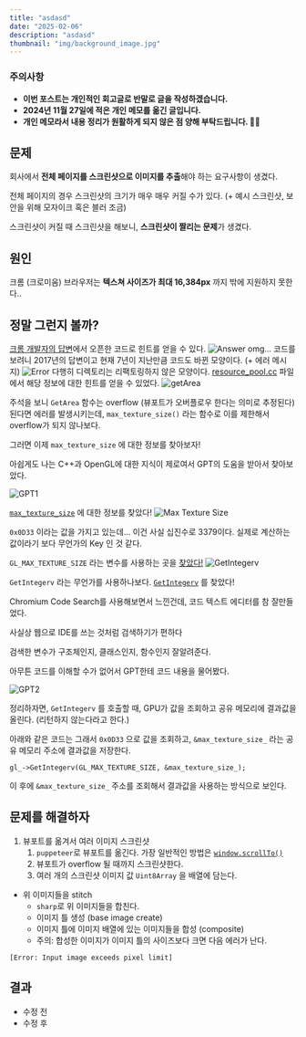 ```yaml
---
title: "asdasd"
date: "2025-02-06"
description: "asdasd"
thumbnail: "img/background_image.jpg"
---
```


### 주의사항

- **이번 포스트는 개인적인 회고글로 반말로 글을 작성하겠습니다.**
- **2024년 11월 27일에 적은 개인 메모를 옮긴 글입니다.**
- **개인 메모라서 내용 정리가 원활하게 되지 않은 점 양해 부탁드립니다. 🙇‍♂️**

## 문제

회사에서 **전체 페이지를 스크린샷으로 이미지를 추출**해야 하는 요구사항이 생겼다.

전체 페이지의 경우 스크린샷의 크기가 매우 매우 커질 수가 있다. (+ 예시 스크린샷, 보안을 위해 모자이크 혹은 블러 조금)

스크린샷이 커질 때 스크린샷을 해보니, **스크린샷이 짤리는 문제**가 생겼다.

## 원인

크롬 (크로미움) 브라우저는 **텍스쳐 사이즈가 최대 16,384px** 까지 밖에 지원하지 못한다..

## 정말 그런지 볼까?

[크롬 개발자의 답변](https://groups.google.com/a/chromium.org/g/headless-dev/c/DqaAEXyzvR0/m/P9zmTLMvDQAJ)에서 오픈한 코드로 힌트를 얻을 수 있다.
![Answer](/img/posts/6/answer.png)
omg... 코드를 보려니 2017년의 답변이고 현재 7년이 지난만큼 코드도 바뀐 모양이다. (+ 에러 메시지)
![Error](/img/posts/6/error.png)
다행히 디렉토리는 리팩토링하지 않은 모양이다. [resource_pool.cc](https://source.chromium.org/chromium/chromium/src/+/main:cc/resources/resource_pool.cc;l=90-94) 파일에서 해당 정보에 대한 힌트를 얻을 수 있었다.
![getArea](/img/posts/6/getArea.png)

주석을 보니 `GetArea` 함수는 overflow (뷰포트가 오버플로우 한다는 의미로 추정된다) 된다면 에러를 발생시키는데, `max_texture_size()` 라는 함수로 이를 제한해서 overflow가 되지 않나보다.

그러면 이제 `max_texture_size` 에 대한 정보를 찾아보자!

아쉽게도 나는 C++과 OpenGL에 대한 지식이 제로여서 GPT의 도움을 받아서 찾아보았다.

![GPT1](/img/posts/6/gpt1.png)

[`max_texture_size`](https://source.chromium.org/chromium/chromium/src/+/main:third_party/khronos/GLES2/gl2.h;l=183;drc=2176b043b513af28108c91e30d38d0ed1f0dd777;bpv=0;bpt=1) 에 대한 정보를 찾았다!
![Max Texture Size](/img/posts/6/max_texture_size.png)

`0x0D33` 이라는 값을 가지고 있는데… 이건 사실 십진수로 3379이다.
실제로 계산하는 값이라기 보다 무언가의 Key 인 것 같다.

`GL_MAX_TEXTURE_SIZE` 라는 변수를 사용하는 곳을 [찾았다!](https://source.chromium.org/chromium/chromium/src/+/main:third_party/blink/renderer/platform/graphics/gpu/drawing_buffer.cc;l=909;drc=2176b043b513af28108c91e30d38d0ed1f0dd777;bpv=1;bpt=1)
![GetIntegerv](/img/posts/6/GetIntegerv.png)

`GetIntegerv` 라는 무언가를 사용하나보다.
[`GetIntegerv`](https://source.chromium.org/chromium/chromium/src/+/main:gpu/command_buffer/common/gles2_cmd_format_autogen.h;l=4696-4732;drc=2176b043b513af28108c91e30d38d0ed1f0dd777?q=GetIntegerv&ss=chromium%2Fchromium%2Fsrc) 를 찾았다!

Chromium Code Search를 사용해보면서 느낀건데, 코드 텍스트 에디터를 참 잘만들었다.

사실상 웹으로 IDE를 쓰는 것처럼 검색하기가 편하다

검색한 변수가 구조체인지, 클래스인지, 함수인지 잘알려준다.

아무튼 코드를 이해할 수가 없어서 GPT한테 코드 내용을 물어봤다.

![GPT2](/img/posts/6/gpt2.png)

정리하자면, `GetIntegerv` 를 호출할 때, GPU가 값을 조회하고 공유 메모리에 결과값을 올린다. (리턴하지 않는다라고 한다.)

아래와 같은 코드는 그래서 `0x0D33` 으로 값을 조회하고, `&max_texture_size_` 라는 공유 메모리 주소에 결과값을 저장한다.

```
gl_->GetIntegerv(GL_MAX_TEXTURE_SIZE, &max_texture_size_);
```

이 후에 `&max_texture_size_` 주소를 조회해서 결과값을 사용하는 방식으로 보인다.

## 문제를 해결하자

1. 뷰포트를 옮겨서 여러 이미지 스크린샷
   1. `puppeteer`로 뷰포트를 옮긴다. 가장 일반적인 방법은 [`window.scrollTo()`](https://developer.mozilla.org/en-US/docs/Web/API/Window/scrollTo)
   2. 뷰포트가 overflow 될 때까지 스크린샷한다.
   3. 여러 개의 스크린샷 이미지 값 `Uint8Array` 을 배열에 담는다.

- 위 이미지들을 stitch
  - `sharp`로 위 이미지들을 합친다.
  - 이미지 틀 생성 (base image create)
  - 이미지 틀에 이미지 배열에 있는 이미지들을 합성 (composite)
  - 주의: 합성한 이미지가 이미지 틀의 사이즈보다 크면 다음 에러가 난다.

```
[Error: Input image exceeds pixel limit]
```

## 결과

- 수정 전
- 수정 후
